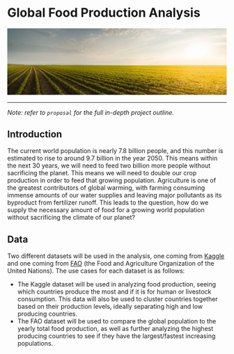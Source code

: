 # Global Food Production Analysis

<img src="/header/header.jpg" width="700">

---

*Note: refer to `proposal` for the full in-depth project outline.*

## Introduction
The current world population is nearly 7.8 billion people, and this number is estimated to rise to around 9.7 billion in the year 2050. This means within the next 30 years, we will need to feed two billion more people without sacrificing the planet. This means we will need to double our crop production in order to feed that growing population. Agriculture is one of the greatest contributors of global warming, with farming consuming immense amounts of our water supplies and leaving major pollutants as its byproduct from fertilizer runoff. This leads to the question, how do we supply the necessary amount of food for a growing world population without sacrificing the climate of our planet?

## Data
Two different datasets will be used in the analysis, one coming from [Kaggle](https://www.kaggle.com/dorbicycle/world-foodfeed-production) and one coming from [FAO](http://www.fao.org/faostat/en/#data/OA) (the Food and Agriculture Organization of the United Nations). The use cases for each dataset is as follows:
- The Kaggle dataset will be used in analyzing food production, seeing which countries produce the most and if it is for human or livestock consumption. This data will also be used to cluster countries together based on their production levels, ideally separating high and low producing countries. 
- The FAO dataset will be used to compare the global population to the yearly total food production, as well as further analyzing the highest producing countries to see if they have the largest/fastest increasing populations.
